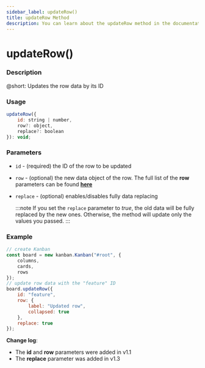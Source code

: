 ```yaml
---
sidebar_label: updateRow()
title: updateRow Method
description: You can learn about the updateRow method in the documentation of the DHTMLX JavaScript Kanban library. Browse developer guides and API reference, try out code examples and live demos, and download a free 30-day evaluation version of DHTMLX Kanban.
---
```


# updateRow()

### Description

@short: Updates the row data by its ID

### Usage

~~~jsx {}
updateRow({
    id: string | number,
    row?: object,
    replace?: boolean
}): void;
~~~

### Parameters

- `id` - (required) the ID of the row to be updated
- `row` - (optional) the new data object of the row. The full list of the **row** parameters can be found [**here**](api/config/js_kanban_rows_config.md)
- `replace` - (optional) enables/disables fully data replacing

    :::note
    If you set the `replace` parameter to *true*, the old data will be fully replaced by the new ones. Otherwise, the method will update only the values you passed.
    :::

### Example

~~~jsx {8-15}
// create Kanban
const board = new kanban.Kanban("#root", {
    columns,
    cards,
    rows
});
// update row data with the "feature" ID
board.updateRow({
    id: "feature",
    row: {
        label: "Updated row",
        collapsed: true
    },
    replace: true
});
~~~

**Change log**:
- The **id** and **row** parameters were added in v1.1
- The **replace** parameter was added in v1.3
